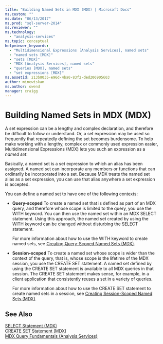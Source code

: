 ```yaml
---
title: "Building Named Sets in MDX (MDX) | Microsoft Docs"
ms.custom: ""
ms.date: "06/13/2017"
ms.prod: "sql-server-2014"
ms.reviewer: ""
ms.technology: 
  - "analysis-services"
ms.topic: conceptual
helpviewer_keywords: 
  - "Multidimensional Expressions [Analysis Services], named sets"
  - "named sets [MDX]"
  - "sets [MDX]"
  - "MDX [Analysis Services], named sets"
  - "queries [MDX], named sets"
  - "set expressions [MDX]"
ms.assetid: 213b0035-e96d-4ba0-83f2-ded206905603
author: minewiskan
ms.author: owend
manager: craigg
---
```

# Building Named Sets in MDX (MDX)
  A set expression can be a lengthy and complex declaration, and therefore be difficult to follow or understand. Or, a set expression may be used so frequently that repeatedly defining the set becomes burdensome. To help make working with a lengthy, complex or commonly used expression easier, Multidimensional Expressions (MDX) lets you such an expression as a *named set*.  
  
 Basically, a named set is a set expression to which an alias has been assigned. A named set can incorporate any members or functions that can ordinarily be incorporated into a set. Because MDX treats the named set alias as a set expression, you can use that alias anywhere a set expression is accepted.  
  
 You can define a named set to have one of the following contexts:  
  
-   **Query-scoped** To create a named set that is defined as part of an MDX query, and therefore whose scope is limited to the query, you use the WITH keyword. You can then use the named set within an MDX SELECT statement. Using this approach, the named set created by using the WITH keyword can be changed without disturbing the SELECT statement.  
  
     For more information about how to use the WITH keyword to create named sets, see [Creating Query-Scoped Named Sets &#40;MDX&#41;](mdx-named-sets-creating-query-scoped-named-sets.md).  
  
-   **Session-scoped** To create a named set whose scope is wider than the context of the query, that is, whose scope is the lifetime of the MDX session, you use the CREATE SET statement. A named set defined by using the CREATE SET statement is available to all MDX queries in that session. The CREATE SET statement makes sense, for example, in a client application that consistently reuses a set in a variety of queries.  
  
     For more information about how to use the CREATE SET statement to create named sets in a session, see [Creating Session-Scoped Named Sets &#40;MDX&#41;](mdx-named-sets-creating-session-scoped-named-sets.md).  
  
## See Also  
 [SELECT Statement &#40;MDX&#41;](/sql/mdx/mdx-data-manipulation-select)   
 [CREATE SET Statement &#40;MDX&#41;](/sql/mdx/mdx-data-definition-create-set)   
 [MDX Query Fundamentals &#40;Analysis Services&#41;](mdx-query-fundamentals-analysis-services.md)  
  
  
